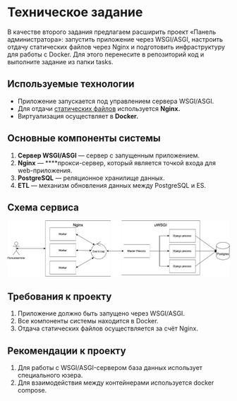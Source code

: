 # Техническое задание

В качестве второго задания предлагаем расширить проект «Панель администратора»: запустить приложение через WSGI/ASGI, 
настроить отдачу статических файлов через Nginx и подготовить инфраструктуру для работы с Docker. Для этого перенесите 
в репозиторий код и выполните задание из папки tasks.

## Используемые технологии

- Приложение запускается под управлением сервера WSGI/ASGI.
- Для отдачи [статических файлов](https://nginx.org/ru/docs/beginners_guide.html#static) используется **Nginx.**
- Виртуализация осуществляет в **Docker.**

## Основные компоненты системы

1. **Cервер WSGI/ASGI** — сервер с запущенным приложением.
2. **Nginx** — ****прокси-сервер, который является точкой входа для web-приложения.
3. **PostgreSQL** — реляционное хранилище данных. 
4. **ETL** — механизм обновления данных между PostgreSQL и ES.

## Схема сервиса

![all](images/all.png)

## Требования к проекту

1. Приложение должно быть запущено через WSGI/ASGI.
2. Все компоненты системы находится в Docker.
3. Отдача статических файлов осуществляется за счёт Nginx.

## Рекомендации к проекту

1. Для работы с WSGI/ASGI-сервером база данных использует специального юзера.
2. Для взаимодействия между контейнерами используется docker compose.